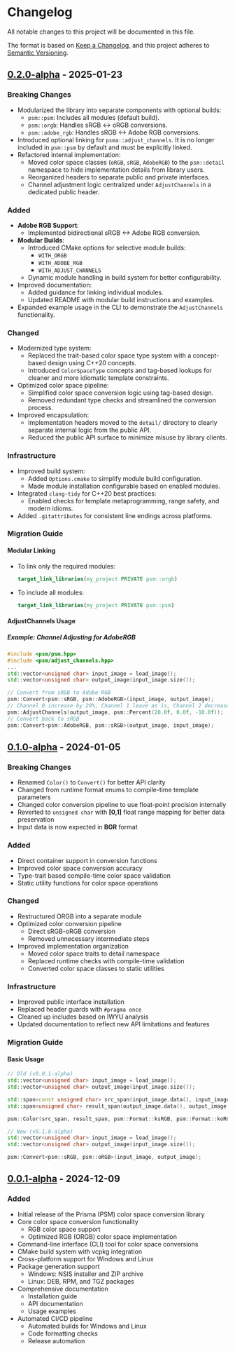 # Changelog

All notable changes to this project will be documented in this file.

The format is based on [Keep a Changelog](https://keepachangelog.com/en/1.1.0/),
and this project adheres to
[Semantic Versioning](https://semver.org/spec/v2.0.0.html).

## [0.2.0-alpha] - 2025-01-23

### Breaking Changes
- Modularized the library into separate components with optional builds:
  - `psm::psm`: Includes all modules (default build).
  - `psm::orgb`: Handles sRGB <-> oRGB conversions.
  - `psm::adobe_rgb`: Handles sRGB <-> Adobe RGB conversions.
- Introduced optional linking for `psma::adjust_channels`. It is no longer
  included in `psm::psm` by default and must be explicitly linked.
- Refactored internal implementation:
  - Moved color space classes (`oRGB`, `sRGB`, `AdobeRGB`) to the `psm::detail`
    namespace to hide implementation details from library users.
  - Reorganized headers to separate public and private interfaces.
  - Channel adjustment logic centralized under `AdjustChannels` in a dedicated
    public header.

### Added
- **Adobe RGB Support**:
  - Implemented bidirectional sRGB <-> Adobe RGB conversion.
- **Modular Builds**:
  - Introduced CMake options for selective module builds:
    - `WITH_ORGB`
    - `WITH_ADOBE_RGB`
    - `WITH_ADJUST_CHANNELS`
  - Dynamic module handling in build system for better configurability.
- Improved documentation:
  - Added guidance for linking individual modules.
  - Updated README with modular build instructions and examples.
- Expanded example usage in the CLI to demonstrate the `AdjustChannels`
  functionality.

### Changed
- Modernized type system:
  - Replaced the trait-based color space type system with a concept-based design
    using C++20 concepts.
  - Introduced `ColorSpaceType` concepts and tag-based lookups for cleaner and
    more idiomatic template constraints.
- Optimized color space pipeline:
  - Simplified color space conversion logic using tag-based design.
  - Removed redundant type checks and streamlined the conversion process.
- Improved encapsulation:
  - Implementation headers moved to the `detail/` directory to clearly separate
    internal logic from the public API.
  - Reduced the public API surface to minimize misuse by library clients.

### Infrastructure
- Improved build system:
  - Added `Options.cmake` to simplify module build configuration.
  - Made module installation configurable based on enabled modules.
- Integrated `clang-tidy` for C++20 best practices:
  - Enabled checks for template metaprogramming, range safety, and modern
    idioms.
- Added `.gitattributes` for consistent line endings across platforms.

### Migration Guide

#### Modular Linking

- To link only the required modules:
  ```cmake
  target_link_libraries(my_project PRIVATE psm::orgb)
  ```
- To include all modules:
  ```cmake
  target_link_libraries(my_project PRIVATE psm::psm)
  ```

#### AdjustChannels Usage
##### Example: Channel Adjusting for AdobeRGB

```cpp
#include <psm/psm.hpp>
#include <psm/adjust_channels.hpp>
...
std::vector<unsigned char> input_image = load_image();
std::vector<unsigned char> output_image(input_image.size());

// Convert from sRGB to Adobe RGB
psm::Convert<psm::sRGB, psm::AdobeRGB>(input_image, output_image);
// Channel 0 increase by 20%, Channel 1 leave as is, Channel 2 decrease by 10%
psm::AdjustChannels(output_image, psm::Percent(20.0f, 0.0f, -10.0f));
// Convert back to sRGB
psm::Convert<psm::AdobeRGB, psm::sRGB>(output_image, input_image);
```

## [0.1.0-alpha] - 2024-01-05

### Breaking Changes
- Renamed `Color()` to `Convert()` for better API clarity
- Changed from runtime format enums to compile-time template parameters
- Changed color conversion pipeline to use float-point precision internally
- Reverted to `unsigned char` with **[0,1]** float range mapping for better data preservation
- Input data is now expected in **BGR** format

### Added
- Direct container support in conversion functions
- Improved color space conversion accuracy
- Type-trait based compile-time color space validation
- Static utility functions for color space operations

### Changed
- Restructured ORGB into a separate module
- Optimized color conversion pipeline
  - Direct sRGB-oRGB conversion
  - Removed unnecessary intermediate steps
- Improved implementation organization
  - Moved color space traits to detail namespace
  - Replaced runtime checks with compile-time validation
  - Converted color space classes to static utilities

### Infrastructure
- Improved public interface installation
- Replaced header guards with `#pragma once`
- Cleaned up includes based on IWYU analysis
- Updated documentation to reflect new API limitations and features

### Migration Guide

#### Basic Usage
```cpp
// Old (v0.0.1-alpha)
std::vector<unsigned char> input_image = load_image();
std::vector<unsigned char> output_image(input_image.size());

std::span<const unsigned char> src_span(input_image.data(), input_image.size());
std::span<unsigned char> result_span(output_image.data(), output_image.size());

psm::Color(src_span, result_span, psm::Format::ksRGB, psm::Format::koRGB);

// New (v0.1.0-alpha)
std::vector<unsigned char> input_image = load_image();
std::vector<unsigned char> output_image(input_image.size());

psm::Convert<psm::sRGB, psm::oRGB>(input_image, output_image);
```

## [0.0.1-alpha] - 2024-12-09

### Added
- Initial release of the Prisma (PSM) color space conversion library
- Core color space conversion functionality
  - RGB color space support
  - Optimized RGB (ORGB) color space implementation
- Command-line interface (CLI) tool for color space conversions
- CMake build system with vcpkg integration
- Cross-platform support for Windows and Linux
- Package generation support
  - Windows: NSIS installer and ZIP archive
  - Linux: DEB, RPM, and TGZ packages
- Comprehensive documentation
  - Installation guide
  - API documentation
  - Usage examples
- Automated CI/CD pipeline
  - Automated builds for Windows and Linux
  - Code formatting checks
  - Release automation

[0.2.0-alpha]: https://github.com/neg-c/psm/releases/tag/v0.2.0-alpha
[0.1.0-alpha]: https://github.com/neg-c/psm/releases/tag/v0.1.0-alpha
[0.0.1-alpha]: https://github.com/neg-c/psm/releases/tag/v0.0.1-alpha
